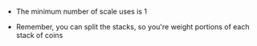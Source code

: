 * The minimum number of scale uses is 1

* Remember, you can split the stacks, so you're weight portions of each stack of coins